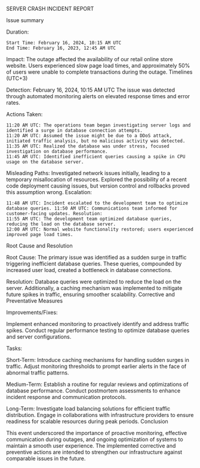 SERVER CRASH INCIDENT REPORT

Issue summary

Duration:

    Start Time: February 16, 2024, 10:15 AM UTC
    End Time: February 16, 2023, 12:45 AM UTC

Impact: The outage affected the availability of our retail online store website. Users experienced slow page load times, and approximately 50% of users were unable to complete transactions during the outage.
Timelines (UTC+3)

Detection: February 16, 2024, 10:15 AM UTC The issue was detected through automated monitoring alerts on elevated response times and error rates.

Actions Taken:

    11:20 AM UTC: The operations team began investigating server logs and identified a surge in database connection attempts.
    11:20 AM UTC: Assumed the issue might be due to a DDoS attack, initiated traffic analysis, but no malicious activity was detected.
    11:35 AM UTC: Realized the database was under stress, focused investigation on database performance.
    11:45 AM UTC: Identified inefficient queries causing a spike in CPU usage on the database server.

Misleading Paths: Investigated network issues initially, leading to a temporary misallocation of resources. Explored the possibility of a recent code deployment causing issues, but version control and rollbacks proved this assumption wrong. Escalation:

    11:48 AM UTC: Incident escalated to the development team to optimize database queries. 11:50 AM UTC: Communications team informed for customer-facing updates. Resolution:
    11:55 AM UTC: The development team optimized database queries, reducing the load on the database server.
    12:00 AM UTC: Normal website functionality restored; users experienced improved page load times.

Root Cause and Resolution

Root Cause: The primary issue was identified as a sudden surge in traffic triggering inefficient database queries. These queries, compounded by increased user load, created a bottleneck in database connections.

Resolution: Database queries were optimized to reduce the load on the server. Additionally, a caching mechanism was implemented to mitigate future spikes in traffic, ensuring smoother scalability.
Corrective and Preventative Measures

Improvements/Fixes:

Implement enhanced monitoring to proactively identify and address traffic spikes. Conduct regular performance testing to optimize database queries and server configurations.

Tasks:

Short-Term: Introduce caching mechanisms for handling sudden surges in traffic. Adjust monitoring thresholds to prompt earlier alerts in the face of abnormal traffic patterns.

Medium-Term: Establish a routine for regular reviews and optimizations of database performance. Conduct postmortem assessments to enhance incident response and communication protocols.

Long-Term: Investigate load balancing solutions for efficient traffic distribution. Engage in collaborations with infrastructure providers to ensure readiness for scalable resources during peak periods.
Conclusion

This event underscored the importance of proactive monitoring, effective communication during outages, and ongoing optimization of systems to maintain a smooth user experience. The implemented corrective and preventive actions are intended to strengthen our infrastructure against comparable issues in the future.
